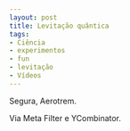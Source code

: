 ```yaml
---
layout: post
title: Levitação quântica
tags:
- Ciência
- experimentos
- fun
- levitação
- Vídeos
---
```


Segura, Aerotrem.

Via Meta Filter e YCombinator.
